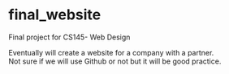 # final_website
Final project for CS145- Web Design

Eventually will create a website for a company with a partner.  
Not sure if we will use Github or not but it will be good practice.
